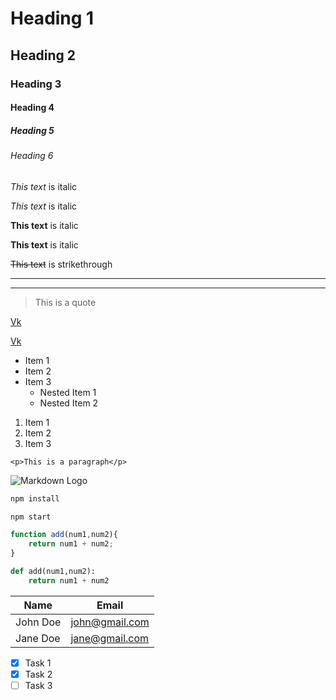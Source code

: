 <!-- Headings -->
# Heading 1
## Heading 2
### Heading 3
#### Heading 4
##### Heading 5
###### Heading 6

<!--Italics-->

*This text* is italic

_This text_ is italic

<!--Strong-->
**This text** is italic

__This text__ is italic

<!--Strikethrough-->
~~This text~~ is strikethrough

<!--Horizontal Rule-->

---
___

<!--Blockquote-->
>This is a quote

<!--Links-->
[Vk](http://www.vk.com)

[Vk](http://www.vk.com "Vk")

<!--UL-->

* Item 1
* Item 2
* Item 3
    * Nested Item 1
    * Nested Item 2

<!--OL-->

1. Item 1
1. Item 2
1. Item 3

<!--Inline Code Block-->

`<p>This is a paragraph</p>`


<!--Images-->

![Markdown Logo](https://markdown-here.com/img/icon256.png)

<!--Github Markdown-->

<!--Code Blocks-->
```bash
npm install

npm start
```

```javascript
function add(num1,num2){
    return num1 + num2; 
}
```

```python
def add(num1,num2):
    return num1 + num2
```

<!--Tables-->

| Name  | Email    |
| -------- | -------------- |
| John Doe | john@gmail.com |
| Jane Doe | jane@gmail.com |

<!--Task Lists-->

* [x] Task 1
* [x] Task 2
* [ ] Task 3